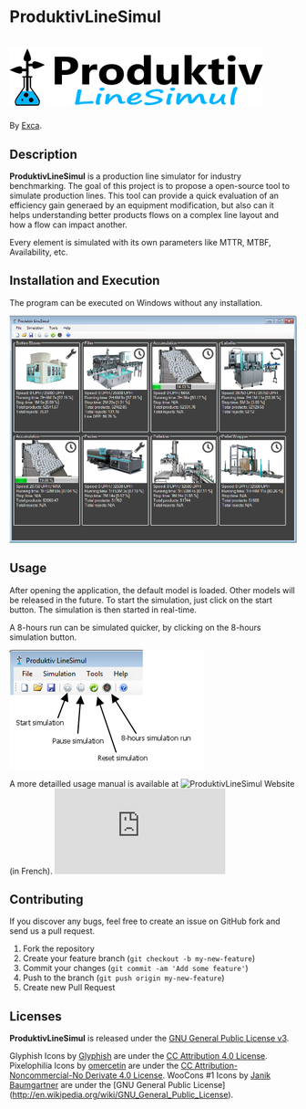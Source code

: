 # ProduktivLineSimul
![Logo](https://github.com/exca/ProduktivLineSimul/raw/master/icons/Logo_h100.png)
==================

By [Exca](http://www.adrien.canel.me).

## Description
**ProduktivLineSimul** is a production line simulator for industry benchmarking. The goal of this project is to propose a open-source tool to simulate production lines.
This tool can provide a quick evaluation of an efficiency gain generaed by an equipment modification, but also can it helps understanding better products flows on a complex line layout and how a flow can impact another.

Every element is simulated with its own parameters like MTTR, MTBF, Availability, etc.

## Installation and Execution

The program can be executed on Windows without any installation.

![Screenshot Interface](https://raw.githubusercontent.com/exca/ProduktivLineSimul/master/images/Produktiv_PETLine.png)

## Usage

After opening the application, the default model is loaded. Other models will be released in the future.
To start the simulation, just click on the start button. The simulation is then started in real-time.

A 8-hours run can be simulated quicker, by clicking on the 8-hours simulation button.

![Interface buttons](https://raw.githubusercontent.com/exca/ProduktivLineSimul/master/images/Produktiv_buttons.png)

A more detailled usage manual is available at ![ProduktivLineSimul Website](http://produktivlinesimul.free.fr/) (in French). ![.](http://piwik.sychlora.com/piwik.php?idsite=8)

## Contributing

If you discover any bugs, feel free to create an issue on GitHub fork and
send us a pull request.

1. Fork the repository
2. Create your feature branch (`git checkout -b my-new-feature`)
3. Commit your changes (`git commit -am 'Add some feature'`)
4. Push to the branch (`git push origin my-new-feature`)
5. Create new Pull Request

## Licenses

**ProduktivLineSimul** is released under the [GNU General Public License v3](https://raw.githubusercontent.com/exca/ProduktivLineSimul/master/LICENSE).

Glyphish Icons by [Glyphish](http://glyphish.com/) are under the [CC Attribution 4.0 License](http://creativecommons.org/licenses/by/4.0/).
Pixelophilia Icons by [omercetin](http://omercetin.deviantart.com/art/PixeloPhilia-32PX-Icon-Set-157612627) are under the [CC Attribution-Noncommercial-No Derivate 4.0 License](http://creativecommons.org/licenses/by-nc-nd/4.0/).
WooCons #1 Icons by [Janik Baumgartner](http://kinaj.com/) are under the [GNU General Public License] (http://en.wikipedia.org/wiki/GNU_General_Public_License).